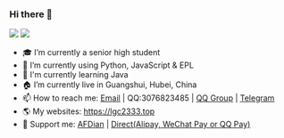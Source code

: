 ### Hi there 👋

![](https://github-readme-stats.vercel.app/api?username=lgc2333&show_icons=true)
![](https://github-readme-stats.vercel.app/api/top-langs/?username=lgc2333)

- 🎓 I’m currently a senior high student
- 📝 I’m currently using Python, JavaScript & EPL
- 📒 I'm currently learning Java
- 🏠 I’m currently live in Guangshui, Hubei, China
- 📫 How to reach me: [Email](mailto:lgc2333@126.com) | QQ:3076823485 | [QQ Group](https://jq.qq.com/?_wv=1027&k=ktwOHdU2) | [Telegram](https://t.me/@lgc2333)
- 🌎 My websites: <https://lgc2333.top>
- 🤝 Support me: [AFDian](https://afdian.net/@lgc2333) | [Direct(Alipay, WeChat Pay or QQ Pay)](https://s2.loli.net/2022/02/03/MLqe53BjWOAhpcF.png)
